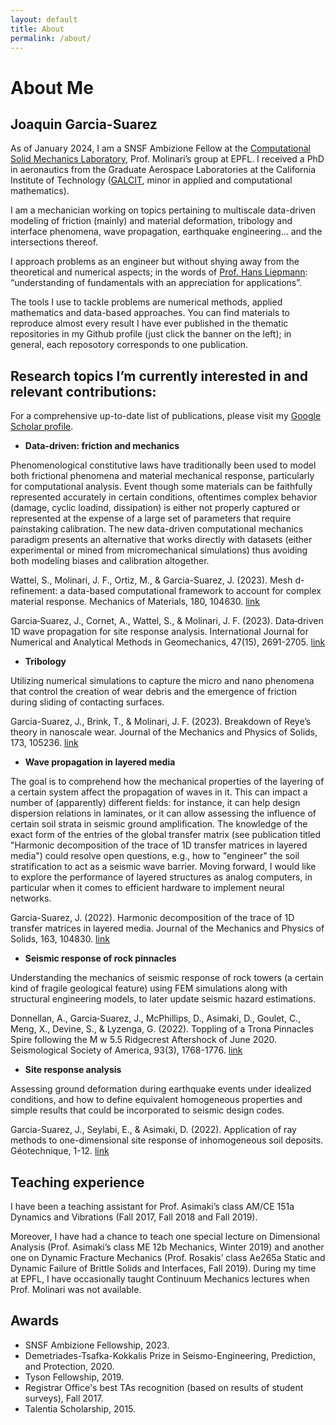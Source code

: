 ```yaml
---
layout: default
title: About
permalink: /about/
---
```


# About Me

## Joaquin Garcia-Suarez

As of January 2024, I am a SNSF Ambizione Fellow at the [Computational Solid Mechanics Laboratory](https://www.epfl.ch/labs/lsms/), Prof. Molinari’s group at EPFL. I received a PhD in aeronautics from the Graduate Aerospace Laboratories at the California Institute of Technology ([GALCIT](https://galcit.caltech.edu/), minor in applied and computational mathematics).

I am a mechanician working on topics pertaining to multiscale data-driven modeling of friction (mainly) and material deformation, tribology and interface phenomena, wave propagation, earthquake engineering... and the intersections thereof.

I approach problems as an engineer but without shying away from the theoretical and numerical aspects; in the words of [Prof. Hans Liepmann](https://oralhistories.library.caltech.edu/260/1/Liepmann%20OHO%20final.pdf): “understanding of fundamentals with an appreciation for applications”.

The tools I use to tackle problems are numerical methods, applied mathematics and data-based approaches. You can find materials to reproduce almost every result I have ever published in the thematic repositories in my Github profile (just click the banner on the left); in general, each reposotory corresponds to one publication. 


## Research topics I’m currently interested in and relevant contributions:

For a comprehensive up-to-date list of publications, please visit my [Google Scholar profile](https://scholar.google.com/citations?user=TwRZ6qsAAAAJ&hl=en).

- **Data-driven: friction and mechanics**

Phenomenological constitutive laws have traditionally been used to model both frictional phenomena and material mechanical response, particularly for computational analysis. Event though some materials can be faithfully represented accurately in certain conditions, oftentimes complex behavior (damage, cyclic loadind, dissipation) is either not properly captured or represented at the expense of a large set of parameters that require painstaking calibration. The new data-driven computational mechanics paradigm presents an alternative that works directly with datasets (either experimental or mined from micromechanical simulations) thus avoiding both modeling biases and calibration altogether. 

Wattel, S., Molinari, J. F., Ortiz, M., & Garcia-Suarez, J. (2023). Mesh d-refinement: a data-based computational framework to account for complex material response. Mechanics of Materials, 180, 104630. [link](https://www.sciencedirect.com/science/article/pii/S0167663623000765)

Garcia‐Suarez, J., Cornet, A., Wattel, S., & Molinari, J. F. (2023). Data‐driven 1D wave propagation for site response analysis. International Journal for Numerical and Analytical Methods in Geomechanics, 47(15), 2691-2705. [link](https://onlinelibrary.wiley.com/doi/full/10.1002/nag.3596)

- **Tribology**

Utilizing numerical simulations to capture the micro and nano phenomena that control the creation of wear debris and the emergence of friction during sliding of contacting surfaces. 

Garcia-Suarez, J., Brink, T., & Molinari, J. F. (2023). Breakdown of Reye’s theory in nanoscale wear. Journal of the Mechanics and Physics of Solids, 173, 105236. [link](https://www.sciencedirect.com/science/article/pii/S0022509623000406)

- **Wave propagation in layered media**

The goal is to comprehend how the mechanical properties of the layering of a certain system affect the propagation of waves in it. This can impact a number of (apparently) different fields: for instance, it can help design dispersion relations in laminates, or it can allow assessing the influence of certain soil strata in seismic ground amplification. The knowledge of the exact form of the entries of the global transfer matrix (see publication titled "Harmonic decomposition of the trace of 1D transfer matrices in layered media") could resolve open questions, e.g., how to "engineer" the soil stratification to act as a seismic wave barrier. Moving forward, I would like to explore the performance of layered structures as analog computers, in particular when it comes to efficient hardware to implement neural networks.

Garcia-Suarez, J. (2022). Harmonic decomposition of the trace of 1D transfer matrices in layered media. Journal of the Mechanics and Physics of Solids, 163, 104830. [link](https://www.sciencedirect.com/science/article/pii/S0022509622000461)

- **Seismic response of rock pinnacles**

Understanding the mechanics of seismic response of rock towers (a certain kind of fragile geological feature) using FEM simulations along with structural engineering models, to later update seismic hazard estimations. 

Donnellan, A., Garcia‐Suarez, J., McPhillips, D., Asimaki, D., Goulet, C., Meng, X., Devine, S., & Lyzenga, G. (2022). Toppling of a Trona Pinnacles Spire following the M w 5.5 Ridgecrest Aftershock of June 2020. Seismological Society of America, 93(3), 1768-1776. [link](https://pubs.geoscienceworld.org/ssa/srl/article-abstract/93/3/1768/612853/Toppling-of-a-Trona-Pinnacles-Spire-following-the)

- **Site response analysis**   

Assessing ground deformation during earthquake events under idealized conditions, and how to define equivalent homogeneous properties and simple results that could be incorporated to seismic design codes.

Garcia-Suarez, J., Seylabi, E., & Asimaki, D. (2022). Application of ray methods to one-dimensional site response of inhomogeneous soil deposits. Géotechnique, 1-12. [link](https://doi.org/10.1680/jgeot.21.00164)



<!--
- **Geophysics problems involving discrete particles: fault gouge**

There are a number of recurrent themes in geophysics that can benefit enormously from a numerical framework able of capturing interaction between continuum and discrete media (evolution of fluvial sediments, glacial tills, etc). In particular, one of such problems is the mechanics of fault gouge: the capacity to simulate faithfully its evolution can bring about new insights on earthquake sources. 


- **Application of path-independent integrals to soil-structure interaction**    

My PhD work focused on studying the potential of the path-independent integrals of continuum mechanics to provide a new approach to problems in soil-structure interaction. I was chiefly interested in the problem of assessment of seismic increment of pressures on retaining walls.

## Publications (as of 2022)

### Peer-reviewed articles and PhD thesis

1. Garcia-Suarez, J. (2022). Harmonic decomposition of the trace of 1D transfer matrices in layered media. Journal of the Mechanics and Physics of Solids, 163, 104830. [link](https://www.sciencedirect.com/science/article/pii/S0022509622000461)
2. Garcia-Suarez, J., Seylabi, E., & Asimaki, D. (2022). Application of ray methods to one-dimensional site response of inhomogeneous soil deposits. Géotechnique, 1-12. [link](https://doi.org/10.1680/jgeot.21.00164)
3. Garcia-Suarez, J., González-Carbajal, J., & Asimaki, D. (2022). Analytical 1D transfer functions for layered soils. Soil Dynamics and Earthquake Engineering, 163, 107532. [link](https://www.sciencedirect.com/science/article/pii/S0267726122003773)
4. Wattel, S., Garcia‐Suarez, J., & Molinari, J.-F. (2022). Understanding the mechanisms of adhesive wear for heterogeneous materials through atomistic simulations. Extreme Mechanics Letters (in press). [link](https://doi.org/10.1016/j.eml.2022.101913)
5. Voisin-Leprince, M., Garcia‐Suarez, J., Anciaux, G., & Molinari, J.-F. (2022). FEM-DEM bridging coupling for the modeling of gouge. International Journal for Numerical Methods in Engineering (accepted). [preprint link](https://engrxiv.org/preprint/view/2581)
6. Subhash, G., Garcia‐Suarez, J., Cheenady, A., Bavdekar, S., Whittington, W., & Molinari, J.-F. (2022). Stress wave propagation through a 180° bend junction in a square cross-sectional bar. International Journal of Engineering Science, 180, 103748.. [link](https://doi.org/10.1016/j.ijengsci.2022.103748)
7. Donnellan, A., Garcia‐Suarez, J., McPhillips, D., Asimaki, D., Goulet, C., Meng, X., Devine, S., & Lyzenga, G. (2022). Toppling of a Trona Pinnacles Spire following the M w 5.5 Ridgecrest Aftershock of June 2020. Seismological Society of America, 93(3), 1768-1776. [link](https://pubs.geoscienceworld.org/ssa/srl/article-abstract/93/3/1768/612853/Toppling-of-a-Trona-Pinnacles-Spire-following-the)
8. Garcia-Suarez, J., Asimaki, D., & Ortiz, M. (2021). Applications of the J-integral to dynamical problems in geotechnical engineering. Journal of the Mechanics and Physics of Solids. [link](https://www.sciencedirect.com/science/article/pii/S002250962100051X)
9. Garcia-Suarez, J., & Asimaki, D. (2020). On the fundamental resonant mode of inhomogeneous soil deposits. Soil Dynamics and Earthquake Engineering. [link](https://www.sciencedirect.com/science/article/pii/S0267726119314599)
10. Garcia-Suarez, J., & Asimaki, D. (2020). Exact seismic response of smooth rigid retaining walls resting on stiff soil. International Journal for Numerical and Analytical Methods in Geomechanics. [link](https://onlinelibrary.wiley.com/doi/abs/10.1002/nag.3082)
11. Garcia-Suarez, J., Seylabi, Elnaz E., & Asimaki, D. (2020). Seismic harmonic response of inhomogeneous soil: scaling analysis. Géotechnique. [link](https://www.icevirtuallibrary.com/doi/abs/10.1680/jgeot.19.P.042)
12. Garcia-Suarez, J., Seylabi, Elnaz E., & Asimaki, D. (2020). Linear one-dimensional site response analysis in the presence of stiffness-less free surface for certain power-law heterogeneities. Soil Dynamics and Earthquake Engineering. [link](https://www.sciencedirect.com/science/article/pii/S0267726120311568)
13. Garcia-Suarez, J. (2020). Application of path-independent integrals to soil-structure interaction. Caltech PhD Thesis. [link](https://thesis.library.caltech.edu/13587/)


### Preprints
1. Garcia-Suarez, J., Cornet, A., Wattel, S., & Molinari, J.-F. (2022). Data-driven numerical site response. [preprint link](https://arxiv.org/abs/2209.12800) 
2. Garcia-Suarez, J., Brink, T., & Molinari, J.-F. (2022). Breakdown of Reye's theory in nanoscale wear. [preprint link](https://arxiv.org/abs/2207.09561)

### Recent research in poster format
1. Wattel, S., Garcia‐Suarez, J., & Molinari, J.-F. (2022). Data-driven d-refinement: a proof-of-concept (IUTAM symposium on data-driven mechanics and surrogate modeling, October 26-28 2022, Arts et Métiers ParisTech, Paris, France). [link](https://figshare.com/articles/poster/Data-Driven_Refinement_for_linear_FEM_simulations/21395211)


### Conference papers
1. Garcia-Suarez, J., & Asimaki, D. (2018). A quasi-static displacement-based approximation of seismic earth pressures on rigid walls. In Geotechnical Earthquake Engineering and Soil Dynamics V Conference. American Society of Civil Engineers. [link](https://authors.library.caltech.edu/95709/)
2. Asimaki, D., Garcia-Suarez, J., Kusanovic, D., Nguyen, K., &  Seylabi, E. (2019). Next generation reduced order models for soil-structure interaction. In Proceedings of the 7th International Conference on Earthquake Geotechnical Engineering. Asociazione Geotecnica Italiana. [link](https://books.google.com/books?hl=en&lr=&id=_Jq4DwAAQBAJ&oi=fnd&pg=PA138&dq=info:9fOivXcBMYUJ:scholar.google.com&ots=uGoTF5wc02&sig=yz3uraQxYVDCwSmh0D14nq1YxdM#v=onepage&q&f=false)
-->

## Teaching experience

I have been a teaching assistant for Prof. Asimaki’s class AM/CE 151a Dynamics and Vibrations (Fall 2017, Fall 2018 and Fall 2019).

Moreover, I have had a chance to teach one special lecture on Dimensional Analysis (Prof. Asimaki’s class ME 12b Mechanics, Winter 2019) and another one on Dynamic Fracture Mechanics (Prof. Rosakis’ class Ae265a Static and Dynamic Failure of Brittle Solids and Interfaces, Fall 2019). During my time at EPFL, I have occasionally taught Continuum Mechanics lectures when Prof. Molinari was not available.

## Awards
- SNSF Ambizione Fellowship, 2023.
- Demetriades-Tsafka-Kokkalis Prize in Seismo-Engineering, Prediction, and Protection, 2020.
- Tyson Fellowship, 2019.
- Registrar Office's best TAs recognition (based on results of student surveys), Fall 2017.
- Talentia Scholarship, 2015.
